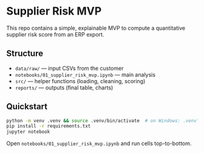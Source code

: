# Supplier Risk MVP

This repo contains a simple, explainable MVP to compute a quantitative supplier risk score from an ERP export.

## Structure
- `data/raw/` — input CSVs from the customer
- `notebooks/01_supplier_risk_mvp.ipynb` — main analysis
- `src/` — helper functions (loading, cleaning, scoring)
- `reports/` — outputs (final table, charts)

## Quickstart
```bash
python -m venv .venv && source .venv/bin/activate  # on Windows: .venv\Scripts\activate
pip install -r requirements.txt
jupyter notebook
```
Open `notebooks/01_supplier_risk_mvp.ipynb` and run cells top-to-bottom.
